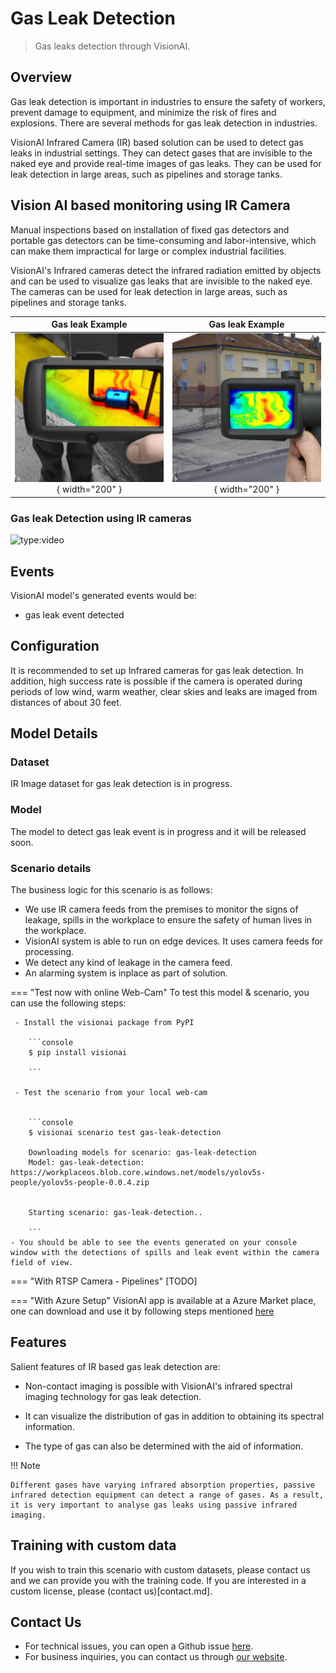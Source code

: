 # Gas Leak Detection 

> Gas leaks detection through VisionAI.

## Overview
Gas leak detection is important in industries to ensure the safety of workers, prevent damage to equipment, and minimize the risk of fires and explosions. There are several methods for gas leak detection in industries.

VisionAI Infrared Camera (IR) based solution can be used to detect gas leaks in industrial settings. They can detect gases that are invisible to the naked eye and provide real-time images of gas leaks. They can be used for leak detection in large areas, such as pipelines and storage tanks.

## Vision AI based monitoring using IR Camera

Manual inspections based on installation of fixed gas detectors and portable gas detectors can be time-consuming and labor-intensive, which can make them impractical for large or complex industrial facilities.

VisionAI's Infrared cameras detect the infrared radiation emitted by objects and can be used to visualize gas leaks that are invisible to the naked eye. The cameras can be used for leak detection in large areas, such as pipelines and storage tanks.
    



Gas leak Example            |  Gas leak Example
    :-------------------------:|:-------------------------:
    ![Gas leak](https://github.com/visionify/visionai-images/raw/main/visionai-images/gas-leak1.jpg "Detection of gas!"){ width="200" }  |  ![Gas leak](https://github.com/visionify/visionai-images/raw/main/visionai-images/gas-leak2.jpg "Detection of gas!"){ width="200" }

### Gas leak Detection using IR cameras 

![type:video](https://www.youtube.com/watch?v=GGJyRyaE6y4)
    
## Events

VisionAI model's generated events would be:
- gas leak event detected


## Configuration
It is recommended to set up Infrared cameras for gas leak detection. 
In addition, high success rate is possible if the camera is operated during periods of low wind, warm weather, clear skies and leaks are imaged from distances of about 30 feet.

## Model Details

### Dataset

IR Image dataset for gas leak detection is in progress.


### Model

The model to detect gas leak event is in progress and it will be released soon.

### Scenario details

The business logic for this scenario is as follows: 

- We use IR camera feeds from the premises to monitor the signs of leakage, spills in the workplace to ensure the safety of human lives in the workplace. 
- VisionAI system is able to run on edge devices. It uses camera feeds for processing. 
- We detect any kind of leakage in the camera feed.
- An alarming system is inplace as part of solution.



=== "Test now with online Web-Cam"
     To test this model & scenario, you can use the following steps:

     - Install the visionai package from PyPI
     
        ```console
        $ pip install visionai
        
        ```
     
     - Test the scenario from your local web-cam
     

        ```console
        $ visionai scenario test gas-leak-detection

        Downloading models for scenario: gas-leak-detection
        Model: gas-leak-detection: https://workplaceos.blob.core.windows.net/models/yolov5s-people/yolov5s-people-0.0.4.zip
        

        Starting scenario: gas-leak-detection..

        ```
    - You should be able to see the events generated on your console window with the detections of spills and leak event within the camera field of view.

=== "With RTSP Camera - Pipelines"
     [TODO]
 
=== "With Azure Setup"
     VisionAI app is available at a Azure Market place, one can download and use it by following steps mentioned [here](../overview/azure-managed-app.md)


## Features
Salient features of IR based gas leak detection are:
- Non-contact imaging is possible with VisionAI's infrared spectral imaging technology for gas leak detection. 

-  It can visualize the distribution of gas in addition to obtaining its spectral information. 

- The type of gas can also be determined with the aid of information. 

!!! Note

    Different gases have varying infrared absorption properties, passive infrared detection equipment can detect a range of gases. As a result, it is very important to analyse gas leaks using passive infrared imaging.

## Training with custom data
If you wish to train this scenario with custom datasets, please contact us and we can provide you with the training code. If you are interested in a custom license, please (contact us)[contact.md].


## Contact Us

- For technical issues, you can open a Github issue [here](https://github.com/visionify/visionai).
- For business inquiries, you can contact us through [our website](https://visionify.ai/contact).